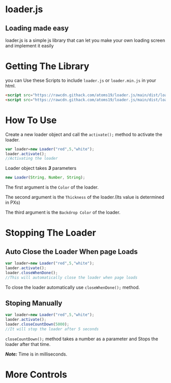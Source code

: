 # loader.js
## Loading made easy

loader.js is a simple js library that can let you make your own loading screen and implement it easily

# Getting The Library

you can Use these Scripts to include `loader.js` or `loader.min.js` in your html.

```html
<script src="https://rawcdn.githack.com/atoms19/loader.js/main/dist/loader.js"></script>
<script src="https://rawcdn.githack.com/atoms19/loader.js/main/dist/loader.min.js"></script>
```

# How To Use

Create a new loader object and call the `activate();` method to activate the loader.

```javascript
var loader=new Loader("red",5,"white");
loader.activate();
//Activating the loader
```
Loader object takes ***3*** parameters 
```javascript
new Loader(String, Number, String);
```
The first argument is the `Color` of the loader.

The second argument is the `Thickness` of the loader.(Its value is determined in PXs)

The third argument is the `Backdrop Color` of the loader.

# Stopping The Loader

## Auto Close the Loader When page Loads
```javascript
var loader=new Loader("red",5,"white");
laoder.activate();
loader.closeWhenDone();
//This will automatically close the loader when page loads
```
To close the loader automatically use `closeWhenDone();` method.

## Stoping Manually

```javascript
var loader=new Loader("red",5,"white");
laoder.activate();
loader.closeCountDown(5000);
//It will stop the loader after 5 seconds
```
`closeCountDown();` method takes a number as a parameter and Stops the loader after that time.

***Note:*** Time is in milliseconds.
# More Controls
```javascript

```
